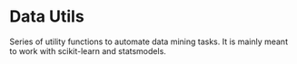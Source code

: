 # Data Utils

Series of utility functions to automate data mining tasks. It is mainly meant to work with scikit-learn and statsmodels.
